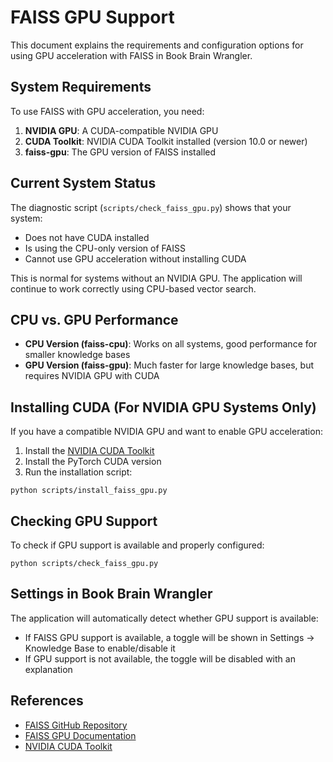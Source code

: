 # FAISS GPU Support

This document explains the requirements and configuration options for using GPU acceleration with FAISS in Book Brain Wrangler.

## System Requirements

To use FAISS with GPU acceleration, you need:

1. **NVIDIA GPU**: A CUDA-compatible NVIDIA GPU
2. **CUDA Toolkit**: NVIDIA CUDA Toolkit installed (version 10.0 or newer)
3. **faiss-gpu**: The GPU version of FAISS installed

## Current System Status

The diagnostic script (`scripts/check_faiss_gpu.py`) shows that your system:
- Does not have CUDA installed
- Is using the CPU-only version of FAISS
- Cannot use GPU acceleration without installing CUDA

This is normal for systems without an NVIDIA GPU. The application will continue to work correctly using CPU-based vector search.

## CPU vs. GPU Performance

- **CPU Version (faiss-cpu)**: Works on all systems, good performance for smaller knowledge bases
- **GPU Version (faiss-gpu)**: Much faster for large knowledge bases, but requires NVIDIA GPU with CUDA

## Installing CUDA (For NVIDIA GPU Systems Only)

If you have a compatible NVIDIA GPU and want to enable GPU acceleration:

1. Install the [NVIDIA CUDA Toolkit](https://developer.nvidia.com/cuda-downloads)
2. Install the PyTorch CUDA version
3. Run the installation script:

```
python scripts/install_faiss_gpu.py
```

## Checking GPU Support

To check if GPU support is available and properly configured:

```
python scripts/check_faiss_gpu.py
```

## Settings in Book Brain Wrangler

The application will automatically detect whether GPU support is available:

- If FAISS GPU support is available, a toggle will be shown in Settings → Knowledge Base to enable/disable it
- If GPU support is not available, the toggle will be disabled with an explanation

## References

- [FAISS GitHub Repository](https://github.com/facebookresearch/faiss)
- [FAISS GPU Documentation](https://github.com/facebookresearch/faiss/wiki/Faiss-on-the-GPU)
- [NVIDIA CUDA Toolkit](https://developer.nvidia.com/cuda-toolkit)
